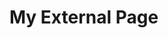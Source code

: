 <html lang="en">
    <head>
        <meta charset="utf-8" />
        <meta name="viewport" content="width=device-width, initial-scale=1" />
    </head>
    <body>
        <h1>My External Page</h1>
        <div id="lightning-out"></div>
        <script src="https://chandrangshu-dev-ed.my.site.com/lightning/lightning.out.js"></script>
        <script>
            $Lightning.use(
                'c:lout_webinquiryapp', // name of the Lightning Out app
                function () { // callback after the framework and app load
                    $Lightning.createComponent(
                        'c:lout_webinquiryform', // top-level component of the Lightning Out app
                        {}, // attributes to set on the component
                        'lightning-out', // DOM element ID where the component is inserted
                        function (cmp) { // callback after the component loads
                            console.log('The component was created.');
                        }
                    );
                },
                'https://chandrangshu-dev-ed.my.site.com' // Experience Cloud site endpoint
            );
        </script>
    </body>
</html>
